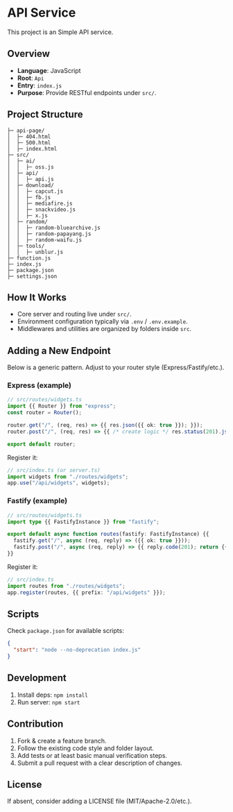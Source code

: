 # API Service

This project is an Simple API service.

## Overview
- **Language**: JavaScript
- **Root**: `Api`
- **Entry**: `index.js`
- **Purpose**: Provide RESTful endpoints under `src/`.

## Project Structure
```
├─ api-page/
│  ├─ 404.html
│  ├─ 500.html
│  ├─ index.html
├─ src/
│  ├─ ai/
│  │  ├─ oss.js
│  ├─ api/
│  │  ├─ api.js
│  ├─ download/
│  │  ├─ capcut.js
│  │  ├─ fb.js
│  │  ├─ mediafire.js
│  │  ├─ snackvideo.js
│  │  ├─ x.js
│  ├─ random/
│  │  ├─ random-bluearchive.js
│  │  ├─ random-papayang.js
│  │  ├─ random-waifu.js
│  ├─ tools/
│  │  ├─ unblur.js
├─ function.js
├─ index.js
├─ package.json
├─ settings.json
```

## How It Works
- Core server and routing live under `src/`.
- Environment configuration typically via `.env` / `.env.example`.
- Middlewares and utilities are organized by folders inside `src`.

## Adding a New Endpoint
Below is a generic pattern. Adjust to your router style (Express/Fastify/etc.).

### Express (example)
```ts
// src/routes/widgets.ts
import {{ Router }} from "express";
const router = Router();

router.get("/", (req, res) => {{ res.json({{ ok: true }}); }});
router.post("/", (req, res) => {{ /* create logic */ res.status(201).json({{ ok: true }}); }});

export default router;
```
Register it:
```ts
// src/index.ts (or server.ts)
import widgets from "./routes/widgets";
app.use("/api/widgets", widgets);
```

### Fastify (example)
```ts
// src/routes/widgets.ts
import type {{ FastifyInstance }} from "fastify";

export default async function routes(fastify: FastifyInstance) {{
  fastify.get("/", async (req, reply) => ({{ ok: true }}));
  fastify.post("/", async (req, reply) => {{ reply.code(201); return {{ ok: true }}; }});
}}
```
Register it:
```ts
// src/index.ts
import routes from "./routes/widgets";
app.register(routes, {{ prefix: "/api/widgets" }});
```

## Scripts
Check `package.json` for available scripts:
```json
{
  "start": "node --no-deprecation index.js"
}
```

## Development
1. Install deps: `npm install`
2. Run server: `npm start`

## Contribution
1. Fork & create a feature branch.
2. Follow the existing code style and folder layout.
3. Add tests or at least basic manual verification steps.
4. Submit a pull request with a clear description of changes.

## License
If absent, consider adding a LICENSE file (MIT/Apache-2.0/etc.).
